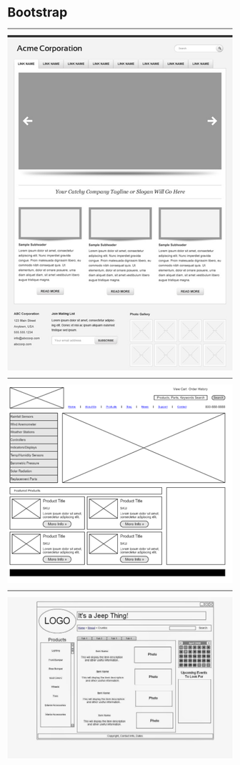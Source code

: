 # Bootstrap

---

![Alt text](1.jpg?raw=true "Title")

---

![Alt text](2.png?raw=true "Title")

---

![Alt text](3.jpg?raw=true "Title")